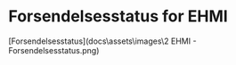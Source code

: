 # Forsendelsesstatus for EHMI

[Forsendelsesstatus](docs\assets\images\2 EHMI - Forsendelsesstatus.png)